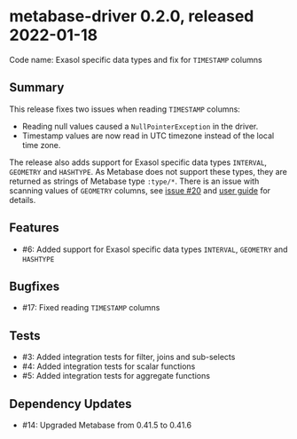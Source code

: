 # metabase-driver 0.2.0, released 2022-01-18

Code name: Exasol specific data types and fix for `TIMESTAMP` columns

## Summary

This release fixes two issues when reading `TIMESTAMP` columns:

* Reading null values caused a `NullPointerException` in the driver.
* Timestamp values are now read in UTC timezone instead of the local time zone.

The release also adds support for Exasol specific data types `INTERVAL`, `GEOMETRY` and `HASHTYPE`. As Metabase does not support these types, they are returned as strings of Metabase type `:type/*`. There is an issue with scanning values of `GEOMETRY` columns, see [issue #20](https://github.com/exasol/metabase-driver/issues/20) and [user guide](../user_guide/user_guide.md#scanning-field-values-logs-an-exception-for-geometry-columns) for details.

## Features

* #6: Added support for Exasol specific data types `INTERVAL`, `GEOMETRY` and `HASHTYPE`

## Bugfixes

* #17: Fixed reading `TIMESTAMP` columns

## Tests

* #3: Added integration tests for filter, joins and sub-selects
* #4: Added integration tests for scalar functions
* #5: Added integration tests for aggregate functions

## Dependency Updates

* #14: Upgraded Metabase from 0.41.5 to 0.41.6
